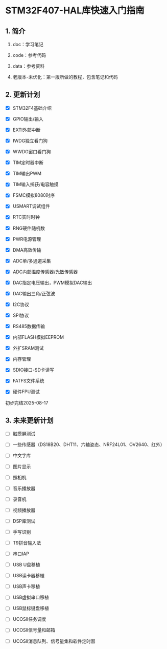 # STM32F407-HAL库快速入门指南

## 1. 简介

1. doc：学习笔记

2. code：参考代码

3. data：参考资料

4. 老版本-未优化：第一版所做的教程，包含笔记和代码

## 2. 更新计划

- [x] STM32F4基础介绍

- [x] GPIO输出/输入

- [x] EXTI外部中断

- [x] IWDG独立看门狗

- [x] WWDG窗口看门狗

- [x] TIM定时器中断

- [x] TIM输出PWM

- [x] TIM输入捕获/电容触摸

- [x] FSMC模拟8080时序

- [x] USMART调试组件

- [x] RTC实时时钟

- [x] RNG硬件随机数

- [x] PWR电源管理

- [x] DMA高效传输

- [x] ADC单/多通道采集

- [x] ADC内部温度传感器/光敏传感器

- [x] DAC指定电压输出，PWM模拟DAC输出

- [x] DAC输出三角/正弦波

- [x] I2C协议

- [x] SPI协议

- [x] RS485数据传输

- [x] 内部FLASH模拟EEPROM

- [x] 外扩SRAM测试

- [x] 内存管理

- [x] SDIO接口-SD卡读写

- [x] FATFS文件系统

- [x] 硬件FPU测试

初步完结2025-08-17

## 3. 未来更新计划

- [ ] 触摸屏测试

- [ ] 一些传感器（DS18B20、DHT11、六轴姿态、NRF24L01、OV2640、红外）

- [ ] 中文字库

- [ ] 图片显示

- [ ] 照相机

- [ ] 音乐播放器

- [ ] 录音机

- [ ] 视频播放器

- [ ] DSP库测试

- [ ] 手写识别

- [ ] T9拼音输入法

- [ ] 串口IAP

- [ ] USB U盘移植

- [ ] USB读卡器移植

- [ ] USB声卡移植

- [ ] USB虚拟串口移植

- [ ] USB鼠标键盘移植

- [ ] UCOSII任务调度

- [ ] UCOSII信号量和邮箱

- [ ] UCOSII消息队列、信号量集和软件定时器
